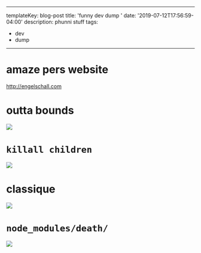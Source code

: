 - --
templateKey: blog-post
title: 'funny dev dump '
date: '2019-07-12T17:56:59-04:00'
description: phunni stuff
tags:
  - dev
  - dump
---

# amaze pers website 

<http://engelschall.com>

# outta bounds 

![](https://res.cloudinary.com/cloudimgts/image/upload/v1563157173/74318C30-1513-4813-AC8E-6829F0B47222_hnhngk.jpg)

# `killall children`

![](https://res.cloudinary.com/cloudimgts/image/upload/v1562695160/eb2aw2iza2hpwmx7ay6e.jpg)

# classique 

![](https://res.cloudinary.com/cloudimgts/image/upload/v1562695042/qhukgdzfozfl8pjtxvnc.jpg)

# `node_modules/death/`

![](https://res.cloudinary.com/cloudimgts/image/upload/v1562634627/ksvyapdfwaypzrvcmbv9.jpg)
